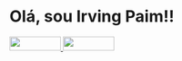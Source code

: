 <h1>Olá, sou Irving Paim!!</h1>

<a href="https://github.com/IrvingPaim" alt="GitHub" target="_blank" rel="noopener">
  <img src="https://img.shields.io/badge/-Github-000?style=flat-square&logo=Github&logoColor=white&link=https://github.com/IrvingPaim" width="90px" height="25px">
</a>
<a href="https://www.instagram.com/irvingpaim" alt="Instagram" target="_blank" rel="noopener">
  <img src="https://img.shields.io/badge/-Instagram-DF0174?style=for-the-badge&labelColor=DF0174&logo=instagram&logoColor=white&link=[go](https://www.instagram.com/irvingpaim){target=_blank rel=noopener}" width="90px" height="25px">
</a>

